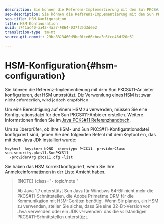 ```yaml
---
description: Sie können die Referenz-Implementierung mit dem Sun PKCS#11-Anbieter konfigurieren, der HSM unterstützt. Die Verwendung eines HSM ist zwar nicht erforderlich, wird jedoch empfohlen.
seo-description: Sie können die Referenz-Implementierung mit dem Sun PKCS#11-Anbieter konfigurieren, der HSM unterstützt. Die Verwendung eines HSM ist zwar nicht erforderlich, wird jedoch empfohlen.
seo-title: HSM-Konfiguration
title: HSM-Konfiguration
uuid: 2741ac40-aa42-4aa7-9864-037f3ed3dee2
translation-type: tm+mt
source-git-commit: 29bc8323460d9be0fce66cbea7c6fce46df20d61

---
```



# HSM-Konfiguration{#hsm-configuration}

Sie können die Referenz-Implementierung mit dem Sun PKCS#11-Anbieter konfigurieren, der HSM unterstützt. Die Verwendung eines HSM ist zwar nicht erforderlich, wird jedoch empfohlen.

Um eine Berechtigung auf einem HSM zu verwenden, müssen Sie eine Konfigurationsdatei für den Sun PKCS#11-Anbieter erstellen. Weitere Informationen finden Sie im [Java PCKS#11 Referenzhandbuch](https://docs.oracle.com/javase/1.5.0/docs/guide/security/p11guide.html).

Um zu überprüfen, ob Ihre HSM- und Sun PKCS#11-Konfigurationsdatei konfiguriert sind, geben Sie den folgenden Befehl mit dem Keytool ein, das mit dem Java JDK installiert wurde:

```
keytool -keystore NONE -storetype PKCS11 -providerClass sun.security.pkcs11.SunPKCS11 
  -providerArg pkcs11.cfg -list
```

Sie haben das HSM korrekt konfiguriert, wenn Sie Ihre Anmeldeinformationen in der Liste Ansicht haben.

>[!NOTE] {class=&quot;- topic/note &quot;
>
>Ab Java 1.7 unterstützt Sun Java für Windows 64-Bit nicht mehr die PKCS#11-Schnittstellen, die Adobe Primetime DRM für die Kommunikation mit HSM-Geräten benötigt. Wenn Sie planen, ein HSM zu verwenden, stellen Sie sicher, dass Sie eine 32-Bit-Version von Java verwenden oder ein JDK verwenden, das die vollständigen PKCS#11-Schnittstellen unterstützt.

